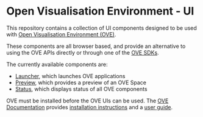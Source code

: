 # Open Visualisation Environment - UI

This repository contains a collection of UI components designed to be used with [Open Visualisation Environment (OVE)](https://github.com/ove/ove).

These components are all browser based, and provide an alternative to using the OVE APIs directly or through one of the [OVE SDKs](http://github.com/ove/ove-sdks). 

The currently available components are:

* [Launcher](packages/ove-ui-launcher/README.md), which launches OVE applications
* [Preview](packages/ove-ui-preview/README.md), which provides a preview of an OVE Space
* [Status](packages/ove-ui-status/README.md), which displays status of all OVE components

OVE must be installed before the OVE UIs can be used. The [OVE Documentation](https://ove.readthedocs.io/en/stable/) provides [installation instructions](https://ove.readthedocs.io/en/stable/docs/INSTALLATION.html) and a [user guide](https://ove.readthedocs.io/en/stable/docs/USAGE.html).

